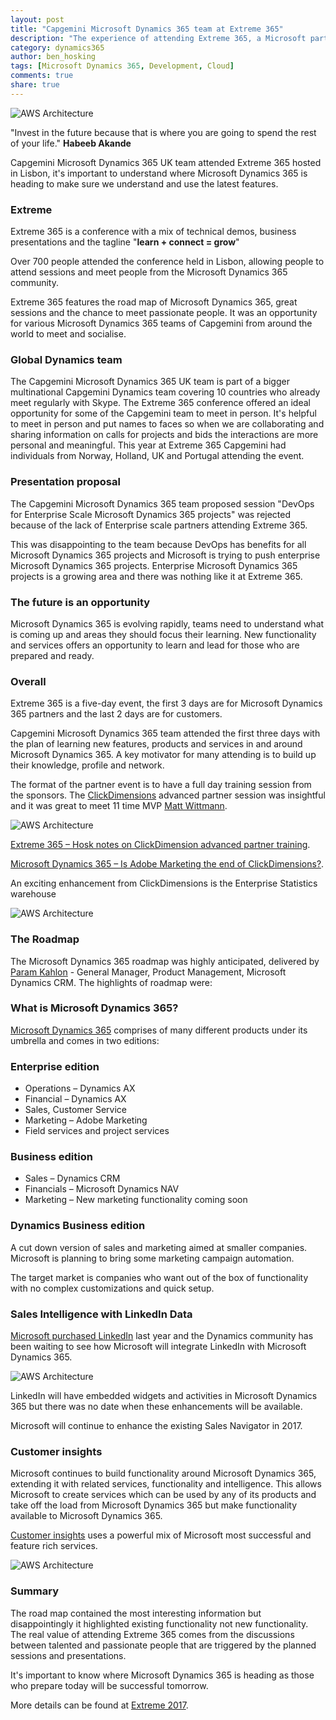 ```yaml
---
layout: post
title: "Capgemini Microsoft Dynamics 365 team at Extreme 365"
description: "The experience of attending Extreme 365, a Microsoft partner event held in Lisbon"
category: dynamics365
author: ben_hosking
tags: [Microsoft Dynamics 365, Development, Cloud]
comments: true
share: true
---
```


![AWS Architecture](/images/2017-03-27-capgemini-dynamics-365-team-at-Extreme-365/Capgemini_Team.jpg)

&quot;Invest in the future because that is where you are going to spend the rest of your life.&quot;  **Habeeb Akande**

Capgemini Microsoft Dynamics 365 UK team attended Extreme 365 hosted in Lisbon, it&#39;s important to understand where Microsoft Dynamics 365 is heading to make sure we understand and use the latest features.

### Extreme

Extreme 365 is a conference with a mix of technical demos, business presentations and the tagline &quot;**learn + connect = grow**&quot;

Over 700 people attended the conference held in Lisbon, allowing people to attend sessions and meet people from the Microsoft Dynamics 365 community.

Extreme 365 features the road map of Microsoft Dynamics 365, great sessions and the chance to meet passionate people.  It was an opportunity for various Microsoft Dynamics 365 teams of Capgemini from around the world to meet and socialise.

### Global Dynamics team

The Capgemini Microsoft Dynamics 365 UK team is part of a bigger multinational Capgemini Dynamics team covering 10 countries who already meet regularly with Skype. The Extreme 365 conference offered an ideal opportunity for some of the Capgemini team to meet in person. It's helpful to meet in person and put names to faces so when we are collaborating and sharing information on calls for projects and bids the interactions are more personal and meaningful. This year at Extreme 365 Capgemini had individuals from Norway, Holland, UK and Portugal attending the event.

### Presentation proposal

The Capgemini Microsoft Dynamics 365 team proposed session "DevOps for Enterprise Scale Microsoft Dynamics 365 projects" was rejected because of the lack of Enterprise scale partners attending Extreme 365.  

This was disappointing to the team because DevOps has benefits for all Microsoft Dynamics 365 projects and Microsoft is trying to push enterprise Microsoft Dynamics 365 projects.  Enterprise Microsoft Dynamics 365 projects is a growing area and there was nothing like it at Extreme 365.

### The future is an opportunity

Microsoft Dynamics 365 is evolving rapidly, teams need to understand what is coming up and areas they should focus their learning.  New functionality and services offers an opportunity to learn and lead for those who are prepared and ready.

### Overall

Extreme 365 is a five-day event, the first 3 days are for Microsoft Dynamics 365 partners and the last 2 days are for customers.

Capgemini Microsoft Dynamics 365 team attended the first three days with the plan of learning new features, products and services in and around Microsoft Dynamics 365.  A key motivator for many attending is to build up their knowledge, profile and network.

The format of the partner event is to have a full day training session from the sponsors. The [ClickDimensions](http://clickdimensions.com) advanced partner session was insightful and it was great to meet 11 time MVP [Matt Wittmann](https://mvp.microsoft.com/en-us/PublicProfile/33756?fullName=Matt%20Wittemann).

![AWS Architecture](/images/2017-03-27-capgemini-dynamics-365-team-at-Extreme-365/Matt_W_Training.jpg)

[Extreme 365 – Hosk notes on ClickDimension advanced partner training](https://crmbusiness.wordpress.com/2017/03/21/extreme-365-hosk-notes-on-clickdimension-advanced-partner-training/).

[Microsoft Dynamics 365 – Is Adobe Marketing the end of ClickDimensions?](https://crmbusiness.wordpress.com/2017/03/14/dynamics-365-is-adobe-marketing-the-end-of-clickdimensions/).

An exciting enhancement from ClickDimensions is the Enterprise Statistics warehouse

![AWS Architecture](/images/2017-03-27-capgemini-dynamics-365-team-at-Extreme-365/ClickDimensions_Enterprise_statistics_warehouse.jpg)


### The Roadmap

The Microsoft Dynamics 365 roadmap was highly anticipated, delivered by  [Param Kahlon](https://www.linkedin.com/in/param/) - General Manager, Product Management, Microsoft Dynamics CRM.  The highlights of roadmap were:

### What is Microsoft Dynamics 365?

[Microsoft Dynamics 365](https://www.microsoft.com/en-us/dynamics365/) comprises of many different products under its umbrella and comes in two editions:

### Enterprise edition
 -  Operations – Dynamics AX
 -  Financial – Dynamics AX
 -  Sales, Customer Service
 -  Marketing – Adobe Marketing
 -  Field services and project services

### Business edition
 - Sales – Dynamics CRM
 - Financials – Microsoft Dynamics NAV 
 - Marketing – New marketing functionality coming soon

### Dynamics Business edition
A cut down version of sales and marketing aimed at smaller companies.  Microsoft is planning to bring some marketing campaign automation.

The target market is companies who want out of the box of functionality with no complex customizations and quick setup.  

### Sales Intelligence with LinkedIn Data

[Microsoft purchased LinkedIn](http://uk.businessinsider.com/microsoft-buys-linkedin-2016-6) last year and the Dynamics community has been waiting to see how Microsoft will integrate LinkedIn with Microsoft Dynamics 365.

![AWS Architecture](/images/2017-03-27-capgemini-dynamics-365-team-at-Extreme-365/Sales_Intelligence_with_LinkedIn.jpg)

LinkedIn will have embedded widgets and activities in Microsoft Dynamics 365 but there was no date when these enhancements will be available.

Microsoft will continue to enhance the existing Sales Navigator in 2017.

### Customer insights

Microsoft continues to build functionality around Microsoft Dynamics 365, extending it with related services, functionality and intelligence.  This allows Microsoft to create services which can be used by any of its products and take off the load from Microsoft Dynamics 365 but make functionality available to Microsoft Dynamics 365.

[Customer insights](https://www.microsoft.com/en-us/dynamics365/customer-insights) uses a powerful mix of Microsoft most successful and feature rich services.

![AWS Architecture](/images/2017-03-27-capgemini-dynamics-365-team-at-Extreme-365/Customer_insights.jpg)

### Summary

The road map contained the most interesting information but disappointingly it highlighted existing functionality not new functionality.  The real value of attending Extreme 365 comes from the discussions between talented and passionate people that are triggered by the planned sessions and presentations.

It&#39;s important to know where Microsoft Dynamics 365 is heading as those who prepare today will be successful tomorrow.

More details can be found at [Extreme 2017](http://extremecrm.com/).
